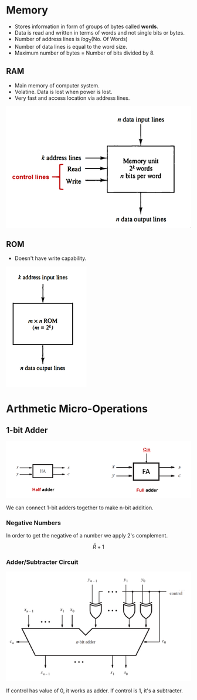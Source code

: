 # Memory
- Stores information in form of groups of bytes called **words**.
- Data is read and written in terms of words and not single bits or bytes.
- Number of address lines is $log_2(\text{No. Of Words})$
- Number of data lines is equal to the word size.
- Maximum number of bytes = Number of bits divided by 8.

## RAM
- Main memory of computer system.
- Volatine. Data is lost when power is lost.
- Very fast and access location via address lines.

![picture 1](assets/lecture2-ram.png)  

## ROM
- Doesn't have write capability.

![picture 2](assets/lecture2-rom.png)  

# Arthmetic Micro-Operations

## 1-bit Adder
![picture 3](assets/lecture2-1bit-adder.png)  

We can connect 1-bit adders together to make n-bit addition.

### Negative Numbers
In order to get the negative of a number we apply 2's complement.

$$ \bar{R} +1 $$

### Adder/Subtracter Circuit
![picture 4](assets/lecture2-adder-subtracter.png)  

If control has value of $0$, it works as adder. If control is $1$, it's a subtracter.
